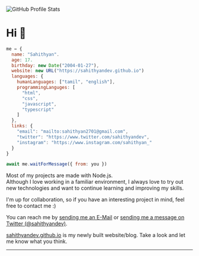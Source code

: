 ![GitHub Profile Stats](https://github-readme-stats.vercel.app/api?username=sahithyandev&count_private=true&show_icons=true)

# Hi 👋

```javascript
me = {
  name: "Sahithyan".
  age: 17.
  birthday: new Date("2004-01-27"),
  website: new URL("https://sahithyandev.github.io")
  languages: {
    humanLanguages: ["tamil", "english"],
    programmingLanguges: [
      "html",
      "css",
      "javascript",
      "typescript"
    ]
  },
  links: {
    "email": "mailto:sahithyan2701@gmail.com",
    "twitter": "https://www.twitter.com/sahithyandev",
    "instagram": "https://www.instagram.com/sahithyan_"
  }
}

await me.waitForMessage({ from: you })
```
 
Most of my projects are made with Node.js.  
Although I love working in a familiar environment, I always love to try out new technologies and want to continue learning and improving my skills.  
  
I'm up for collaboration, so if you have an interesting project in mind, feel free to contact me :)  

You can reach me by [sending me an E-Mail](mailto:sahithyan2701@gmail.com) or [sending me a message on Twitter (@sahithyandev)](https://www.twitter.com/sahithyandev).  

[sahithyandev.github.io](https://sahithyandev.github.io) is my newly built website/blog. Take a look and let me know what you think.

---
